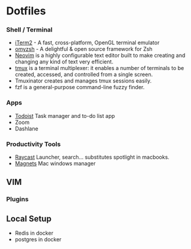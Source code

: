 # Dotfiles

### Shell / Terminal
- [iTerm2](https://iterm2.com/) - A fast, cross-platform, OpenGL terminal emulator
- [omyzsh](https://ohmyz.sh/) - A delightful & open source framework for Zsh
- [Neovim](https://neovim.io/) is a highly configurable text editor built to make creating and changing any kind of text very efficient.
- [tmux](https://github.com/tmux/tmux/wiki) is a terminal multiplexer: it enables a number of terminals to be created, accessed, and controlled from a single screen.
- Tmuxinator creates and manages tmux sessions easily.
- fzf is a general-purpose command-line fuzzy finder.

### Apps
- [Todoist](https://todoist.com/app/today) Task manager and to-do list app
- Zoom
- Dashlane

### Productivity Tools
- [Raycast](https://www.raycast.com/) Launcher, search... substitutes spotlight in macbooks.
- [Magnets]() Mac windows manager

## VIM
### Plugins

## Local Setup
- Redis in docker
- postgres in docker
